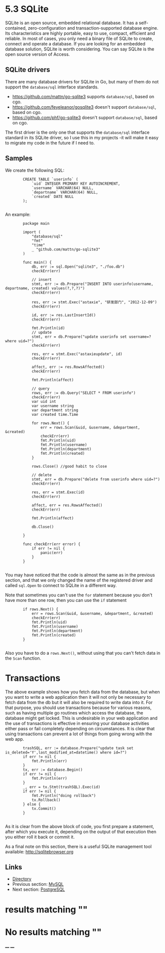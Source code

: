 
# 5.3 SQLite

SQLite is an open source, embedded relational database. It has a self-contained, zero-configuration and transaction-supported database engine. Its characteristics are highly portable, easy to use, compact, efficient and reliable. In most of cases, you only need a binary file of SQLite to create, connect and operate a database. If you are looking for an embedded database solution, SQLite is worth considering. You can say SQLite is the open source version of Access.

## SQLite drivers

There are many database drivers for SQLite in Go, but many of them do not support the `database/sql` interface standards.

  * <https://github.com/mattn/go-sqlite3> supports `database/sql`, based on cgo.
  * <https://github.com/feyeleanor/gosqlite3> doesn't support `database/sql`, based on cgo.
  * <https://github.com/phf/go-sqlite3> doesn't support `database/sql`, based on cgo.



The first driver is the only one that supports the `database/sql` interface standard in its SQLite driver, so I use this in my projects -it will make it easy to migrate my code in the future if I need to.

## Samples

We create the following SQL:
``` 
        CREATE TABLE `userinfo` (
            `uid` INTEGER PRIMARY KEY AUTOINCREMENT,
            `username` VARCHAR(64) NULL,
            `departname` VARCHAR(64) NULL,
            `created` DATE NULL
        );
    
```

An example:
``` 
        package main
    
        import (
            "database/sql"
            "fmt"
            "time"
            _ "github.com/mattn/go-sqlite3"
        )
    
        func main() {
            db, err := sql.Open("sqlite3", "./foo.db")
            checkErr(err)
    
            // insert
            stmt, err := db.Prepare("INSERT INTO userinfo(username, departname, created) values(?,?,?)")
            checkErr(err)
    
            res, err := stmt.Exec("astaxie", "研发部门", "2012-12-09")
            checkErr(err)
    
            id, err := res.LastInsertId()
            checkErr(err)
    
            fmt.Println(id)
            // update
            stmt, err = db.Prepare("update userinfo set username=? where uid=?")
            checkErr(err)
    
            res, err = stmt.Exec("astaxieupdate", id)
            checkErr(err)
    
            affect, err := res.RowsAffected()
            checkErr(err)
    
            fmt.Println(affect)
    
            // query
            rows, err := db.Query("SELECT * FROM userinfo")
            checkErr(err)
            var uid int
            var username string
            var department string
            var created time.Time
    
            for rows.Next() {
                err = rows.Scan(&uid, &username, &department, &created)
                checkErr(err)
                fmt.Println(uid)
                fmt.Println(username)
                fmt.Println(department)
                fmt.Println(created)
            }
    
            rows.Close() //good habit to close
    
            // delete
            stmt, err = db.Prepare("delete from userinfo where uid=?")
            checkErr(err)
    
            res, err = stmt.Exec(id)
            checkErr(err)
    
            affect, err = res.RowsAffected()
            checkErr(err)
    
            fmt.Println(affect)
    
            db.Close()
    
        }
    
        func checkErr(err error) {
            if err != nil {
                panic(err)
            }
        }
    
```

You may have noticed that the code is almost the same as in the previous section, and that we only changed the name of the registered driver and called `sql.Open` to connect to SQLite in a different way.

Note that sometimes you can't use the `for` statement because you don't have more than one row, then you can use the `if` statement
``` 
        if rows.Next() {
            err = rows.Scan(&uid, &username, &department, &created)
            checkErr(err)
            fmt.Println(uid)
            fmt.Println(username)
            fmt.Println(department)
            fmt.Println(created)
        }
    
```

Also you have to do a `rows.Next()`, without using that you can't fetch data in the `Scan` function.

# Transactions

The above example shows how you fetch data from the database, but when you want to write a web application then it will not only be necessary to fetch data from the db but it will also be required to write data into it. For that purpose, you should use transactions because for various reasons, such as having multiple go routines which access the database, the database might get locked. This is undesirable in your web application and the use of transactions is effective in ensuring your database activities either pass or fail completely depending on circumstances. It is clear that using transactions can prevent a lot of things from going wrong with the web app.
``` 
        trashSQL, err := database.Prepare("update task set is_deleted='Y',last_modified_at=datetime() where id=?")
        if err != nil {
            fmt.Println(err)
        }
        tx, err := database.Begin()
        if err != nil {
            fmt.Println(err)
        }
        _, err = tx.Stmt(trashSQL).Exec(id)
        if err != nil {
            fmt.Println("doing rollback")
            tx.Rollback()
        } else {
            tx.Commit()
        }
    
```

As it is clear from the above block of code, you first prepare a statement, after which you execute it, depending on the output of that execution then you either roll it back or commit it.

As a final note on this section, there is a useful SQLite management tool available: <http://sqlitebrowser.org>

## Links

  * [Directory](preface.md)
  * Previous section: [MySQL](05.2.md)
  * Next section: [PostgreSQL](05.4.md)

#  results matching ""




# No results matching ""

[ __](05.2.md) [ __](05.4.md)
